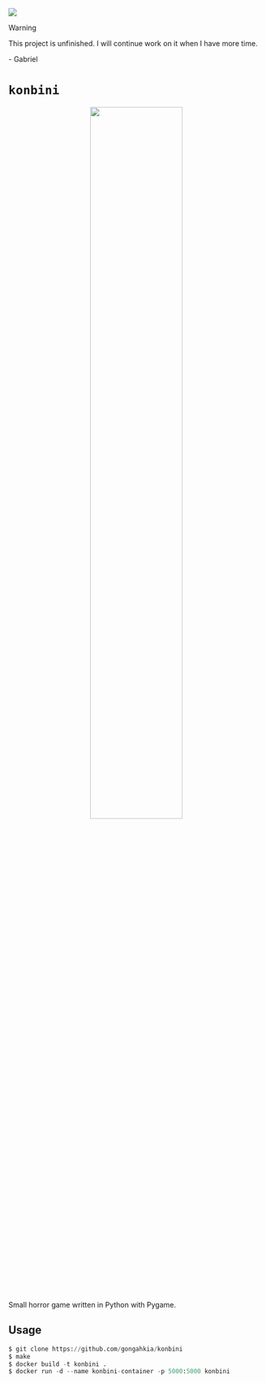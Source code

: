 ![](https://img.shields.io/badge/konbini_1.0-build-orange)

> [!WARNING]
> This project is unfinished. I will continue work on it when I have more time.
>   
> \- Gabriel

# `konbini`

<p align="center">
<img src="./asset/konbini.jpg" width=60% height=60%>
</p>

Small horror game written in Python with Pygame.

## Usage

```py
$ git clone https://github.com/gongahkia/konbini
$ make
$ docker build -t konbini .
$ docker run -d --name konbini-container -p 5000:5000 konbini
```
